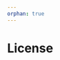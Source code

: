 ```yaml
---
orphan: true
---
```


# License

```{include} ../LICENSE

```
                                                                                                                                                                                                                                                                                                                                                                                                                                          